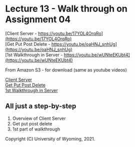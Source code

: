 
<style>
.pagebreak { page-break-before: always; }
.half { height: 200px; }
</style>


# Lecture 13 - Walk through on Assignment 04

[Client Server - https://youtu.be/17YOL4OrqRo](https://youtu.be/17YOL4OrqRo)<br>
[Get Put Post Delete - https://youtu.be/oaHNJ_snhUg](https://youtu.be/oaHNJ_snhUg)<br>
[1st Walkthrough in Server - https://youtu.be/wUNteEKUbt4](https://youtu.be/wUNteEKUbt4)<br>

From Amazon S3 - for download (same as youtube videos)

[Client Server](http://uw-s20-2015.s3.amazonaws.com/4820-L13-pt1-Clinet-Server.mp4)<br>
[Get Put Post Delete](http://uw-s20-2015.s3.amazonaws.com/4820-L13-pt2-Get-Put-Post-Delete.mp4)<br>
[1st Walkthrough in Server](http://uw-s20-2015.s3.amazonaws.com/4820-L13-pt3-Walkthrough-of-Assignment4.mp4)<br>

## All just a step-by-step 

1. Overview of Client Server
2. Get put post delete
3. 1st part of walkthrough


Copyright (C) University of Wyoming, 2021.



